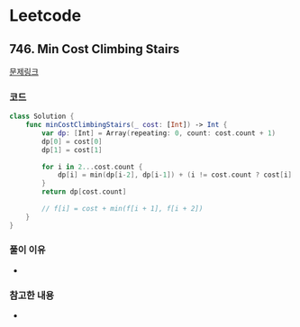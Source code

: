 # Leetcode

## 746. Min Cost Climbing Stairs


[문제링크](https://leetcode.com/problems/min-cost-climbing-stairs/)


### 코드

```swift
class Solution {
    func minCostClimbingStairs(_ cost: [Int]) -> Int {
        var dp: [Int] = Array(repeating: 0, count: cost.count + 1)
        dp[0] = cost[0]
        dp[1] = cost[1]
        
        for i in 2...cost.count {
            dp[i] = min(dp[i-2], dp[i-1]) + (i != cost.count ? cost[i] : 0)
        }
        return dp[cost.count]
        
        // f[i] = cost + min(f[i + 1], f[i + 2])
    }
}
```

### 풀이 이유
-

### 참고한 내용
- 